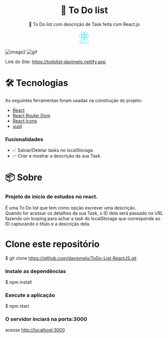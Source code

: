 <h1 align="center">
   📄 To Do list
</h1>
<p align="center">🚀 To Do list com descrição de Task feita com React.js </p>
<p align="center"><img src="https://raw.githubusercontent.com/devicons/devicon/master/icons/react/react-original-wordmark.svg" alt="react" width="40" height="40"/></p>

![image2](https://user-images.githubusercontent.com/64112614/126910720-e25dbfd2-0d87-49d5-be76-628e568f84a7.png)
![gif](https://user-images.githubusercontent.com/64112614/126912273-98b188dd-7508-4cdd-a71f-dbf50d66b433.gif)

Link do Site: https://todolist-davimelo.netlify.app

# 🛠 Tecnologias

As seguintes ferramentas foram usadas na construção do projeto:

- [React](https://pt-br.reactjs.org/)
- [React Router Dom](https://reactrouter.com/web/guides/quick-start)
- [React Icons](https://react-icons.github.io/react-icons)
- [uuid](https://www.npmjs.com/package/uuid)

### Fucionalidades

- ✅ Salvar/Deletar tasks no localStorage.
- ✅ Criar e mostrar a descrição da sua Task.

# 📦 Sobre
###  Projeto de inicio de estudos no react.<br/>
É uma To Do list que tem como opção escrever uma descrição. <br/>
Quando for acessar os detalhes da sua Task, o ID dela será passado na URL fazendo um looping para achar a task do localStorage que corresponde ao ID capturando o titulo e a descrição dela. 

# Clone este repositório
$ git clone <https://github.com/davismelo/ToDo-List-ReactJS.git>

###  Instale as dependências
$ npm install

###  Execute a aplicação 
$ npm start

###  O servidor inciará na porta:3000
acesse <http://localhost:3000> 


